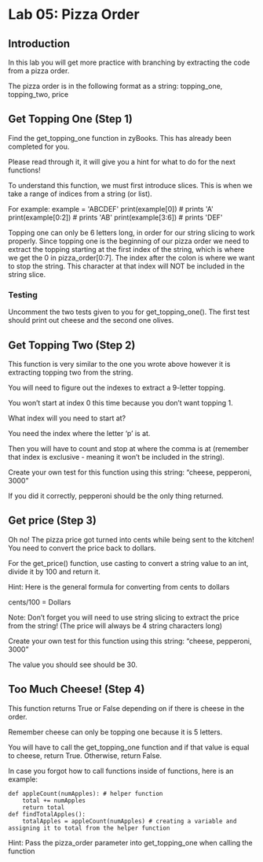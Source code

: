 # Lab 05: Pizza Order 

## Introduction

In this lab you will get more practice with branching by extracting the code from a pizza order.


The pizza order is in the following format as a string:
topping_one, topping_two, price


## Get Topping One (Step 1)

Find the get_topping_one function in zyBooks. This has already been completed for you.

Please read through it, it will give you a hint for what to do for the next functions!


To understand this function, we must first introduce slices. This is when we take a range of indices from a string (or list).


For example:
example = 'ABCDEF'
print(example[0]) # prints 'A'
print(example[0:2]) # prints 'AB'
print(example[3:6]) # prints 'DEF'


Topping one can only be 6 letters long, in order for our string slicing to work properly. Since topping one is the beginning of our pizza order we need to extract the topping starting at the first index of the string, which is where we get the 0 in pizza_order[0:7]. The index after the colon is where we want to stop the string. This character at that index will NOT be included in the string slice.

### Testing

Uncomment the two tests given to you for get_topping_one(). The first test should print out cheese and the second one olives.

## Get Topping Two (Step 2)
This function is very similar to the one you wrote above however it is extracting topping two from the string. 

You will need to figure out the indexes to extract a 9-letter topping. 

You won’t start at index 0 this time because you don’t want topping 1. 

What index will you need to start at? 

You need the index where the letter ‘p’ is at. 

Then you will have to count and stop at where the comma is at (remember that index is exclusive - meaning it won’t be included in the string).

Create your own test for this function using this string: “cheese, pepperoni, 3000”

If you did it correctly, pepperoni should be the only thing returned.

## Get price (Step 3)
Oh no! The pizza price got turned into cents while being sent to the kitchen! You need to convert the price back to dollars. 

For the get_price() function, use casting to convert a string value to an int, divide it by 100 and return it.

Hint: Here is the general formula for converting from cents to dollars 

cents/100 = Dollars

Note: Don’t forget you will need to use string slicing to extract the price from the string! (The price will always be 4 string characters long)

Create your own test for this function using this string: “cheese, pepperoni, 3000”

The value you should see should be 30.

## Too Much Cheese! (Step 4)
This function returns True or False depending on if there is cheese in the order.

Remember cheese can only be topping one because it is 5 letters.

You will have to call the get_topping_one function and if that value is equal to cheese, return True. Otherwise, return False.

In case you forgot how to call functions inside of functions, here is an example:

```
def appleCount(numApples): # helper function
    total += numApples
    return total
def findTotalApples():
    totalApples = appleCount(numApples) # creating a variable and assigning it to total from the helper function
```


Hint: Pass the pizza_order parameter into get_topping_one when calling the function
